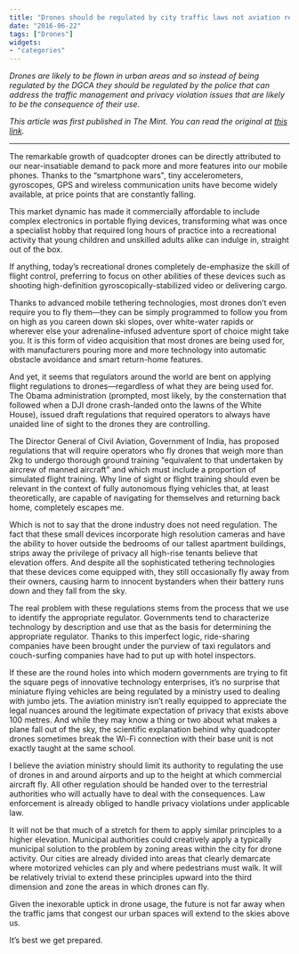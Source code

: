 ```yaml
---
title: "Drones should be regulated by city traffic laws not aviation regulations"
date: "2016-06-22"
tags: ["Drones"]
widgets: 
- "categories"
---
```


*Drones are likely to be flown in urban areas and so instead of being regulated by the DGCA they should be regulated by the police that can address the traffic management and privacy violation issues that are likely to be the consequence of their use.*
<!--more-->
*This article was first published in The Mint. You can read the original at [this link](https://www.livemint.com/Opinion/SueCcblgNsQPbwAI9qJB8H/Flying-drones-need-a-different-set-of-rules.html).*

---

The remarkable growth of quadcopter drones can be directly attributed to our near-insatiable demand to pack more and more features into our mobile phones. Thanks to the “smartphone wars", tiny accelerometers, gyroscopes, GPS and wireless communication units have become widely available, at price points that are constantly falling.

This market dynamic has made it commercially affordable to include complex electronics in portable flying devices, transforming what was once a specialist hobby that required long hours of practice into a recreational activity that young children and unskilled adults alike can indulge in, straight out of the box.

If anything, today’s recreational drones completely de-emphasize the skill of flight control, preferring to focus on other abilities of these devices such as shooting high-definition gyroscopically-stabilized video or delivering cargo.

Thanks to advanced mobile tethering technologies, most drones don’t even require you to fly them—they can be simply programmed to follow you from on high as you careen down ski slopes, over white-water rapids or wherever else your adrenaline-infused adventure sport of choice might take you. It is this form of video acquisition that most drones are being used for, with manufacturers pouring more and more technology into automatic obstacle avoidance and smart return-home features.

And yet, it seems that regulators around the world are bent on applying flight regulations to drones—regardless of what they are being used for. The Obama administration (prompted, most likely, by the consternation that followed when a DJI drone crash-landed onto the lawns of the White House), issued draft regulations that required operators to always have unaided line of sight to the drones they are controlling.

The Director General of Civil Aviation, Government of India, has proposed regulations that will require operators who fly drones that weigh more than 2kg to undergo thorough ground training “equivalent to that undertaken by aircrew of manned aircraft" and which must include a proportion of simulated flight training. Why line of sight or flight training should even be relevant in the context of fully autonomous flying vehicles that, at least theoretically, are capable of navigating for themselves and returning back home, completely escapes me.

Which is not to say that the drone industry does not need regulation. The fact that these small devices incorporate high resolution cameras and have the ability to hover outside the bedrooms of our tallest apartment buildings, strips away the privilege of privacy all high-rise tenants believe that elevation offers. And despite all the sophisticated tethering technologies that these devices come equipped with, they still occasionally fly away from their owners, causing harm to innocent bystanders when their battery runs down and they fall from the sky.

The real problem with these regulations stems from the process that we use to identify the appropriate regulator. Governments tend to characterize technology by description and use that as the basis for determining the appropriate regulator. Thanks to this imperfect logic, ride-sharing companies have been brought under the purview of taxi regulators and couch-surfing companies have had to put up with hotel inspectors.

If these are the round holes into which modern governments are trying to fit the square pegs of innovative technology enterprises, it’s no surprise that miniature flying vehicles are being regulated by a ministry used to dealing with jumbo jets. The aviation ministry isn’t really equipped to appreciate the legal nuances around the legitimate expectation of privacy that exists above 100 metres. And while they may know a thing or two about what makes a plane fall out of the sky, the scientific explanation behind why quadcopter drones sometimes break the Wi-Fi connection with their base unit is not exactly taught at the same school.

I believe the aviation ministry should limit its authority to regulating the use of drones in and around airports and up to the height at which commercial aircraft fly. All other regulation should be handed over to the terrestrial authorities who will actually have to deal with the consequences. Law enforcement is already obliged to handle privacy violations under applicable law.

It will not be that much of a stretch for them to apply similar principles to a higher elevation. Municipal authorities could creatively apply a typically municipal solution to the problem by zoning areas within the city for drone activity. Our cities are already divided into areas that clearly demarcate where motorized vehicles can ply and where pedestrians must walk. It will be relatively trivial to extend these principles upward into the third dimension and zone the areas in which drones can fly.

Given the inexorable uptick in drone usage, the future is not far away when the traffic jams that congest our urban spaces will extend to the skies above us.

It’s best we get prepared.
